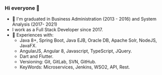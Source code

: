 ### Hi everyone 👋

- 🔭 I'm graduated in Business Administration (2013 - 2016) and System Analysis (2017- 2021)
- I work as a Full Stack Developer since 2017.
- 🌱 Experiences with: 
    * Java 8+, Spring Boot, Java EJB, Oracle DB, Apache Solr, NodeJS, JavaFX.
    * AngularJS, Angular 8, Javascript, TypeScript, JQuery.
    * Dart and Flutter.
    * Versioning: Git, GitLab, SVN, GitHub.
    * KeyWords: Microservices, Jenkins, WSO2, API, Rest.
   
 

